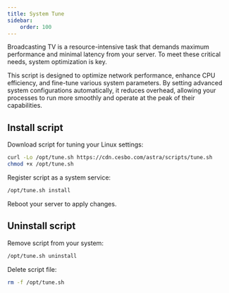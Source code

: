 ```yaml
---
title: System Tune
sidebar:
    order: 100
---
```


Broadcasting TV is a resource-intensive task that demands maximum performance and minimal latency from your server. To meet these critical needs, system optimization is key.

This script is designed to optimize network performance, enhance CPU efficiency, and fine-tune various system parameters. By setting advanced system configurations automatically, it reduces overhead, allowing your processes to run more smoothly and operate at the peak of their capabilities.


## Install script

Download script for tuning your Linux settings:

```bash
curl -Lo /opt/tune.sh https://cdn.cesbo.com/astra/scripts/tune.sh
chmod +x /opt/tune.sh
```

Register script as a system service:

```bash
/opt/tune.sh install
```

Reboot your server to apply changes.

## Uninstall script

Remove script from your system:

```bash
/opt/tune.sh uninstall
```

Delete script file:

```bash
rm -f /opt/tune.sh
```
